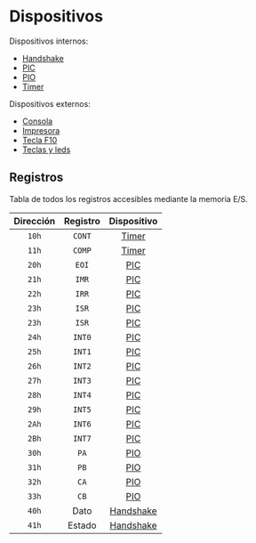 # Dispositivos

Dispositivos internos:

- [Handshake](./handshake)
- [PIC](./pic)
- [PIO](./pio)
- [Timer](./timer)

Dispositivos externos:

- [Consola](./consola)
- [Impresora](./impresora)
- [Tecla F10](./f10)
- [Teclas y leds](./teclas-y-leds)

## Registros

Tabla de todos los registros accesibles mediante la memoria E/S.

| Dirección | Registro |       Dispositivo        |
| :-------: | :------: | :----------------------: |
|   `10h`   |  `CONT`  |     [Timer](./timer)     |
|   `11h`   |  `COMP`  |     [Timer](./timer)     |
|   `20h`   |  `EOI`   |       [PIC](./pic)       |
|   `21h`   |  `IMR`   |       [PIC](./pic)       |
|   `22h`   |  `IRR`   |       [PIC](./pic)       |
|   `23h`   |  `ISR`   |       [PIC](./pic)       |
|   `23h`   |  `ISR`   |       [PIC](./pic)       |
|   `24h`   |  `INT0`  |       [PIC](./pic)       |
|   `25h`   |  `INT1`  |       [PIC](./pic)       |
|   `26h`   |  `INT2`  |       [PIC](./pic)       |
|   `27h`   |  `INT3`  |       [PIC](./pic)       |
|   `28h`   |  `INT4`  |       [PIC](./pic)       |
|   `29h`   |  `INT5`  |       [PIC](./pic)       |
|   `2Ah`   |  `INT6`  |       [PIC](./pic)       |
|   `2Bh`   |  `INT7`  |       [PIC](./pic)       |
|   `30h`   |   `PA`   |       [PIO](./pio)       |
|   `31h`   |   `PB`   |       [PIO](./pio)       |
|   `32h`   |   `CA`   |       [PIO](./pio)       |
|   `33h`   |   `CB`   |       [PIO](./pio)       |
|   `40h`   |   Dato   | [Handshake](./handshake) |
|   `41h`   |  Estado  | [Handshake](./handshake) |
